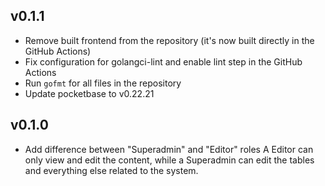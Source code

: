 ## v0.1.1

- Remove built frontend from the repository (it's now built directly in the GitHub Actions)
- Fix configuration for golangci-lint and enable lint step in the GitHub Actions
- Run `gofmt` for all files in the repository
- Update pocketbase to v0.22.21

## v0.1.0

- Add difference between "Superadmin" and "Editor" roles
  A Editor can only view and edit the content, while a Superadmin can edit the tables and everything else related to the system.
